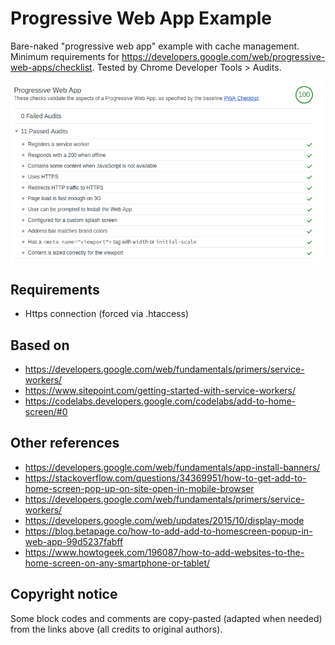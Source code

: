 # Progressive Web App Example

Bare-naked "progressive web app" example with cache management.
Minimum requirements for https://developers.google.com/web/progressive-web-apps/checklist.
Tested by Chrome Developer Tools > Audits.

![](pwa-checklist.png)

## Requirements
- Https connection (forced via .htaccess) 

## Based on 
- https://developers.google.com/web/fundamentals/primers/service-workers/
- https://www.sitepoint.com/getting-started-with-service-workers/
- https://codelabs.developers.google.com/codelabs/add-to-home-screen/#0

## Other references
- https://developers.google.com/web/fundamentals/app-install-banners/
- https://stackoverflow.com/questions/34369951/how-to-get-add-to-home-screen-pop-up-on-site-open-in-mobile-browser
- https://developers.google.com/web/fundamentals/primers/service-workers/
- https://developers.google.com/web/updates/2015/10/display-mode
- https://blog.betapage.co/how-to-add-add-to-homescreen-popup-in-web-app-99d5237fabff
- https://www.howtogeek.com/196087/how-to-add-websites-to-the-home-screen-on-any-smartphone-or-tablet/

## Copyright notice
Some block codes and comments are copy-pasted (adapted when needed) from the links above (all credits to original authors).
